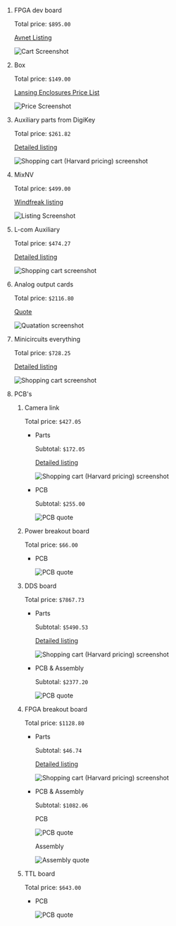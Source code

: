1. FPGA dev board

    Total price: `$895.00`

    [Avnet Listing](http://avnetexpress.avnet.com/store/em/EMController/_/A-5004312321719?action=part&catalogId=500201&langId=-1&storeId=500201)

    ![Cart Screenshot](ZC702_dev.png)

2. Box

    Total price: `$149.00`

    [Lansing Enclosures Price List](http://www.lansing-enclosures.com/main/media/graybox_prices.pdf)

    ![Price Screenshot](B3F10-062A.png)

3. Auxiliary parts from DigiKey

    Total price: `$261.82`

    [Detailed listing](aux-digikey.md)

    ![Shopping cart (Harvard pricing) screenshot](aux-digikey.png)

5. MixNV

    Total price: `$499.00`

    [Windfreak listing](https://www.windfreaktech.com/rf-mixer-downconverter-upconverter.html)

    ![Listing Screenshot](MixNV.png)

6. L-com Auxiliary

    Total price: `$474.27`

    [Detailed listing](aux-lcom.md)

    ![Shopping cart screenshot](aux-lcom.png)

7. Analog output cards

    Total price: `$2116.80`

    [Quote](ni.pdf)

    ![Quatation screenshot](ni.png)

8. Minicircuits everything

    Total price: `$728.25`

    [Detailed listing](minicircuits.md)

    ![Shopping cart screenshot](minicircuits.png)

9. PCB's

    1. Camera link

        Total price: `$427.05`

        * Parts

            Subtotal: `$172.05`

            [Detailed listing](cmrlink-digikey.md)

            ![Shopping cart (Harvard pricing) screenshot](cmrlink-digikey.png)


        * PCB

            Subtotal: `$255.00`

            ![PCB quote](cmrlink-pcb.png)

    2. Power breakout board

        Total price: `$66.00`

        * PCB

            ![PCB quote](power-pcb.png)

    3. DDS board

        Total price: `$7867.73`

        * Parts

            Subtotal: `$5490.53`

            [Detailed listing](dds-digikey.md)

            ![Shopping cart (Harvard pricing) screenshot](dds-digikey.png)


        * PCB & Assembly

            Subtotal: `$2377.20`

            ![PCB quote](dds-pcb.png)

    4. FPGA breakout board

        Total price: `$1128.80`

        * Parts

            Subtotal: `$46.74`

            [Detailed listing](fpga_breakout-digikey.md)

            ![Shopping cart (Harvard pricing) screenshot](fpga_breakout-digikey.png)


        * PCB & Assembly

            Subtotal: `$1082.06`

            PCB

            ![PCB quote](fpga_breakout-pcb.png)

            Assembly

            ![Assembly quote](fpga_breakout-asm.png)

    5. TTL board

        Total price: `$643.00`

        * PCB

            ![PCB quote](ttl-pcb.png)
